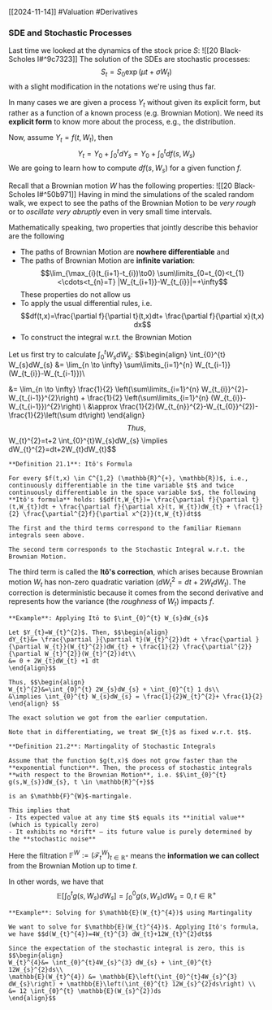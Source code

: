 [[2024-11-14]] #Valuation #Derivatives 

### SDE and Stochastic Processes
Last time we looked at the dynamics of the stock price $S$: ![[20 Black-Scholes I#^9c7323]]
The solution of the SDEs are stochastic processes: $$S_{t}=S_{0} \exp(\mu t+\sigma W_{t})$$ with a slight modification in the notations we're using thus far. 

In many cases we are given a process $Y_{t}$ without given its explicit form, but rather as a function of a known process (e.g. Brownian Motion). We need its **explicit form** to know more about the process, e.g., the distribution.

Now, assume $Y_{t}=f(t,W_{t})$, then $$Y_{t}=Y_{0}+\int_{0}^{t}dY_{s}=Y_{0}+\int_{0}^{t}df(s,W_{s})$$
We are going to learn how to compute $df(s,W_{s})$ for a given function $f$. 

Recall that a Brownian motion $W$ has the following properties: ![[20 Black-Scholes I#^50b971]]
Having in mind the simulations of the scaled random walk, we expect to see the paths of the Brownian Motion to be *very rough* or to *oscillate very abruptly* even in very small time intervals.

Mathematically speaking, two properties that jointly describe this behavior are the following
- The paths of Brownian Motion are **nowhere differentiable** and 
- The paths of Brownian Motion are **infinite variation**: $$\lim_{\max_{i}(t_{i+1}-t_{i})\to0} \sum\limits_{0=t_{0}<t_{1}<\cdots<t_{n}=T} |W_{t_{i+1}}-W_{t_{i}}|=+\infty$$
These properties do not allow us
- To apply the usual differential rules, i.e. $$df(t,x)=\frac{\partial f}{\partial t}(t,x)dt+ \frac{\partial f}{\partial x}(t,x) dx$$
- To construct the integral w.r.t. the Brownian Motion

Let us first try to calculate $\int_{0}^{t} W_{s}dW_{s}$: $$\begin{align}
\int_{0}^{t} W_{s}dW_{s} &= \lim_{n \to \infty} \sum\limits_{i=1}^{n} W_{t_{i-1}}(W_{t_{i}}-W_{t_{i-1}})\\

&= \lim_{n \to \infty} \frac{1}{2} \left(\sum\limits_{i=1}^{n} W_{t_{i}}^{2}-W_{t_{i-1}}^{2}\right) + \frac{1}{2}  \left(\sum\limits_{i=1}^{n} (W_{t_{i}}-W_{t_{i-1}})^{2}\right)  \\
&\approx \frac{1}{2}(W_{t_{n}}^{2}-W_{t_{0}}^{2})- \frac{1}{2}\left(\sum dt\right)
\end{align}$$
Thus, $$W_{t}^{2}=t+2 \int_{0}^{t}W_{s}dW_{s} \implies dW_{t}^{2}=dt+2W_{t}dW_{t}$$

```ad-important
**Definition 21.1**: Itô's Formula

For every $f(t,x) \in C^{1,2} (\mathbb{R}^{+}, \mathbb{R})$, i.e., continuously differentiable in the time variable $t$ and twice continuously differentiable in the space variable $x$, the following **Itô's formula** holds: $$df(t,W_{t})= \frac{\partial f}{\partial t}(t,W_{t})dt + \frac{\partial f}{\partial x}(t, W_{t})dW_{t} + \frac{1}{2} \frac{\partial^{2}f}{\partial x^{2}}(t,W_{t})dt$$

The first and the third terms correspond to the familiar Riemann integrals seen above.

The second term corresponds to the Stochastic Integral w.r.t. the Brownian Motion.
```

The third term is called the **Itô's correction**, which arises because Brownian motion $W_{t}$ has non-zero quadratic variation ($dW^{2}_{t}=dt+2W_{t}dW_{t}$). The correction is deterministic because it comes from the second derivative and represents how the variance (the *roughness* of $W_{t}$) impacts $f$.

```ad-example
**Example**: Applying Itô to $\int_{0}^{t} W_{s}dW_{s}$

Let $Y_{t}=W_{t}^{2}$. Then, $$\begin{align}
dY_{t}&= \frac{\partial }{\partial t}(W_{t}^{2})dt + \frac{\partial }{\partial W_{t}}(W_{t}^{2})dW_{t} + \frac{1}{2} \frac{\partial^{2}}{\partial W_{t}^{2}}(W_{t}^{2})dt\\
&= 0 + 2W_{t}dW_{t} +1 dt
\end{align}$$

Thus, $$\begin{align}
W_{t}^{2}&=\int_{0}^{t} 2W_{s}dW_{s} + \int_{0}^{t} 1 ds\\
&\implies \int_{0}^{t} W_{s}dW_{s} = \frac{1}{2}W_{t}^{2}+ \frac{1}{2}
\end{align} $$

The exact solution we got from the earlier computation.

Note that in differentiating, we treat $W_{t}$ as fixed w.r.t. $t$.
```

```ad-important
**Definition 21.2**: Martingality of Stochastic Integrals

Assume that the function $g(t,x)$ does not grow faster than the **exponential function**. Then, the process of stochastic integrals **with respect to the Brownian Motion**, i.e. $$\int_{0}^{t} g(s,W_{s})dW_{s}, t \in \mathbb{R}^{+}$$

is an $\mathbb{F}^{W}$-martingale.

This implies that
- Its expected value at any time $t$ equals its **initial value** (which is typically zero)
- It exhibits no *drift* — its future value is purely determined by the **stochastic noise**
```

Here the filtration $\mathbb{F}^{W}:=(\mathcal{F}_{t}^{W})_{t\in \mathbb{R}^{+}}$ means the **information we can collect** from the Brownian Motion up to time $t$. 

In other words, we have that $$\mathbb{E}\left[\int_{0}^{t} g(s,W_{s})dW_{s}\right]=\int_{0}^{0}g(s,W_{s})dW_{s}=0, t \in \mathbb{R}^{+}$$
```ad-example
**Example**: Solving for $\mathbb{E}(W_{t}^{4})$ using Martingality

We want to solve for $\mathbb{E}(W_{t}^{4})$. Applying Itô's formula, we have $$d(W_{t}^{4})=4W_{t}^{3} dW_{t}+12W_{t}^{2}dt$$

Since the expectation of the stochastic integral is zero, this is $$\begin{align}
W_{t}^{4}&= \int_{0}^{t}4W_{s}^{3} dW_{s} + \int_{0}^{t} 12W_{s}^{2}ds\\
\mathbb{E}(W_{t}^{4}) &= \mathbb{E}\left(\int_{0}^{t}4W_{s}^{3} dW_{s}\right) + \mathbb{E}\left(\int_{0}^{t} 12W_{s}^{2}ds\right) \\
&= 12 \int_{0}^{t} \mathbb{E}(W_{s}^{2})ds
\end{align}$$
```


